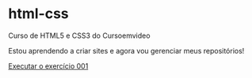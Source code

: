 # html-css
 Curso de HTML5 e CSS3 do Cursoemvideo

Estou aprendendo a criar sites e agora vou gerenciar meus repositórios!

<a href="https://carlosdeangeles.github.io/html-css/exercicioshtml5/ex001/index.html"> Executar o exercício 001</a>